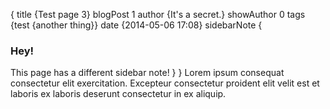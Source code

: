 {
    title {Test page 3}
    blogPost 1
    author {It's a secret.}
    showAuthor 0
    tags {test {another thing}}
    date {2014-05-06 17:08}
	sidebarNote {
        <h3>Hey!</h3>
        This page has a different sidebar note!
    }
}
Lorem ipsum consequat consectetur elit exercitation. Excepteur consectetur proident elit velit est et laboris ex laboris deserunt consectetur in ex aliquip.